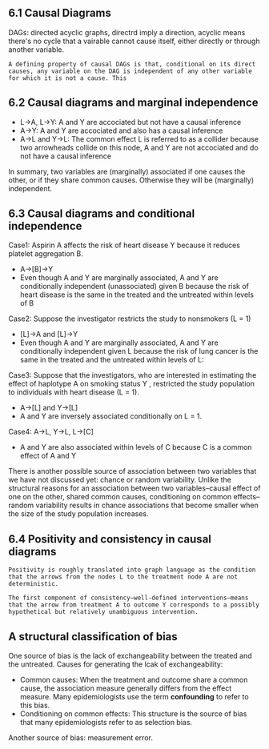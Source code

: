 ## 6.1 Causal Diagrams
DAGs: directed acyclic graphs, directrd imply a direction, acyclic means there's no cycle that a vairable cannot cause itself, either directly or through another variable.
```
A defining property of causal DAGs is that, conditional on its direct causes, any variable on the DAG is independent of any other variable for which it is not a cause. This

```

## 6.2 Causal diagrams and marginal independence
- L->A, L->Y:  A and Y are accociated but not have a causal inference
- A->Y: A and Y are accociated and also has a causal inference
- A->L and Y->L: The common effect L is referred to as a collider because two arrowheads collide on this node, A and Y are not accociated and do not have a causal inference


In summary, two variables are (marginally) associated if one causes the other, or if they share common causes. Otherwise they will be (marginally) independent. 

## 6.3 Causal diagrams and conditional independence
Case1: Aspirin A affects the risk of heart disease Y because it reduces platelet aggregation B.
- A->[B]->Y
- Even though A and Y are marginally associated, A and Y are conditionally independent (unassociated) given B because the risk of heart disease is the same in the treated and the untreated within levels of B

Case2: Suppose the investigator restricts the study to nonsmokers (L = 1)
- [L]->A and [L]->Y
- Even though A and Y are marginally associated, A and Y are conditionally independent given L because the risk of lung cancer is the same in the treated and the untreated within levels of L:

Case3: Suppose that the investigators, who are interested in estimating the effect of haplotype A on smoking status Y , restricted the study population to individuals with heart disease (L = 1).
- A->[L] and Y->[L]
- A and Y are inversely associated conditionally on L = 1.

Case4: A->L, Y->L, L->[C]
- A and Y are also associated within levels of C because C is a common effect of A and Y


There is another possible source of association between two variables that we have not discussed yet: chance or random variability. Unlike the structural reasons for an association between two variables–causal effect of one on the other, shared common causes, conditioning on common effects–random variability results in chance associations that become smaller when the size of the study population increases.

## 6.4 Positivity and consistency in causal diagrams
```
Positivity is roughly translated into graph language as the condition that the arrows from the nodes L to the treatment node A are not deterministic.

The first component of consistency–well-defined interventions–means that the arrow from treatment A to outcome Y corresponds to a possibly hypothetical but relatively unambiguous intervention.
```
## A structural classification of bias

One source of bias is the lack of exchangeability between the treated and the untreated. Causes for generating the lcak of exchangeability:
- Common causes: When the treatment and outcome share a common cause, the association measure generally differs from the effect measure. Many epidemiologists use the term **confounding** to refer to this bias.
- Conditioning on common effects: This structure is the source of bias that many epidemiologists refer to as selection bias.

Another source of bias: measurement error.
